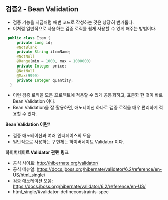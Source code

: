 ## 검증2 - Bean Validation
- 검증 기능을 지금처럼 매번 코드로 작성하는 것은 상당히 번거롭다.
- 이처럼 일반적으로 사용하는 검증 로직를 쉽게 사용할 수 있게 해주는 방법이다.
```java 
 public class Item {
     private Long id;
     @NotBlank
     private String itemName;
     @NotNull
     @Range(min = 1000, max = 1000000)
     private Integer price;
     @NotNull
     @Max(9999)
     private Integer quantity;
  }
```
- 이런 검증 로직을 모든 프로젝트에 적용할 수 있게 공통화하고, 표준화 한 것이 바로 Bean Validation 이다. 
- Bean Validation을 잘 활용하면, 애노테이션 하나로 검증 로직을 매우 편리하게 적용할 수 있다.

**Bean Validation 이란?**
- 검증 애노테이션과 여러 인터페이스의 모음
- 일반적으로 사용하는 구현체는 하이버네이트 Validator 이다.

**하이버네이트 Validator 관련 링크**
- 공식 사이트: http://hibernate.org/validator/
- 공식 메뉴얼: https://docs.jboss.org/hibernate/validator/6.2/reference/en-US/html_single/ 
- 검증 애노테이션 모음: https://docs.jboss.org/hibernate/validator/6.2/reference/en-US/
- html_single/#validator-defineconstraints-spec




